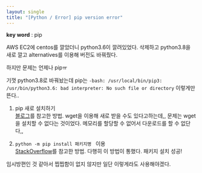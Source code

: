 ```yaml
---
layout: single
title: "[Python / Error] pip version error"
---
```


**key word** : pip

AWS EC2에 centos를 깔았더니 python3.6이 깔려있었다. 삭제하고 python3.8을 새로 깔고 alternatives를 이용해 버전도 바꿔줬다.

하지만 문제는 언제나 pipㅠ

기껏 python3.8로 바꿔놨는데 pip는 `-bash: /usr/local/bin/pip3: /usr/bin/python3.6: bad interpreter: No such file or directory` 이렇게만 뜬다..

1. pip 새로 설치하기
   <br>
   [블로그](https://40holic.tistory.com/71)를 참고한 방법.
   wget을 이용해 새로 받을 수도 있다고하는데,, 문제는 wget을 설치할 수 없다는 것이었다. 메모리를 할당할 수 없어서 다운로드를 할 수 없단다,,

2. `python -m pip install 패키지명 ` 이용
   <br>
   [StackOverflow](https://stackoverflow.com/questions/2812520/dealing-with-multiple-python-versions-and-pip)를 참고한 방법.
   다행히 이 방법이 통했다. 패키지 설치 성공!

임시방편인 것 같아서 찝찝함이 없지 않지만 일단 이렇게라도 사용해야겠다.
